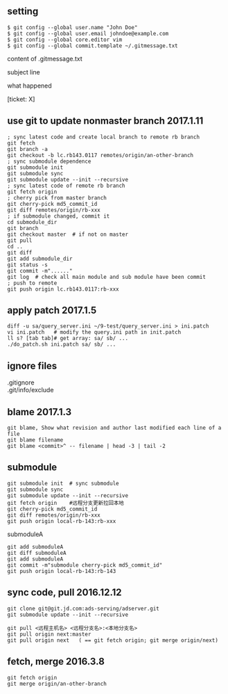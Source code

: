 ## setting
```
$ git config --global user.name "John Doe"
$ git config --global user.email johndoe@example.com
$ git config --global core.editor vim
$ git config --global commit.template ~/.gitmessage.txt
```
content of .gitmessage.txt
<p>
subject line

what happened

[ticket: X]
<p>

## use git to update nonmaster branch  2017.1.11
```
; sync latest code and create local branch to remote rb branch
git fetch
git branch -a
git checkout -b lc.rb143.0117 remotes/origin/an-other-branch
; sync submodule dependence
git submodule init
git submodule sync
git submodule update --init --recursive
; sync latest code of remote rb branch
git fetch origin
; cherry pick from master branch
git cherry-pick md5_commit_id
git diff remotes/origin/rb-xxx
; if submodule changed, commit it
cd submodule_dir
git branch
git checkout master  # if not on master
git pull
cd ..
git diff
git add submodule_dir
git status -s
git commit -m"......"
git log  # check all main module and sub module have been commit
; push to remote
git push origin lc.rb143.0117:rb-xxx
```

## apply patch  2017.1.5
```
diff -u sa/query_server.ini ~/9-test/query_server.ini > ini.patch
vi ini.patch   # modify the query.ini path in init.patch
ll s? [tab tab]# get array: sa/ sb/ ...
./do_patch.sh ini.patch sa/ sb/ ...
```

## ignore files
.gitignore<br/>
.git/info/exclude<br>

## blame  2017.1.3
```
git blame, Show what revision and author last modified each line of a file
git blame filename
git blame <commit>^ -- filename | head -3 | tail -2
```

## submodule
```
git submodule init	# sync submodule
git submodule sync
git submodule update --init --recursive
git fetch origin  	#远程分支更新拉回本地
git cherry-pick md5_commit_id
git diff remotes/origin/rb-xxx
git push origin local-rb-143:rb-xxx
```
submoduleA
```
git add submoduleA
git diff submoduleA
git add submoduleA
git commit -m"submodule cherry-pick md5_commit_id"
git push origin local-rb-143:rb-143
```

## sync code, pull 2016.12.12
```
git clone git@git.jd.com:ads-serving/adserver.git
git submodule update --init --recursive

git pull <远程主机名> <远程分支名>:<本地分支名>
git pull origin next:master
git pull origin next   ( == git fetch origin; git merge origin/next)
```

## fetch, merge 2016.3.8
```
git fetch origin
git merge origin/an-other-branch
```


